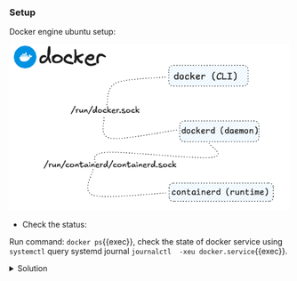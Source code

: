 ### Setup

Docker engine ubuntu setup:

![Scan results](./assets/docker_ubuntu.png)


* Check the status: 

Run command: `docker ps`{{exec}}, check the state of docker service using `systemctl` query systemd journal `journalctl  -xeu docker.service`{{exec}}.


<details>
<summary>Solution</summary>
Check the status of `docker.socket` and use systemctl to start the unit `systemctl start docker.socket` 
</details>